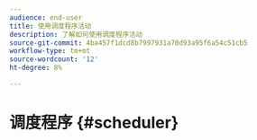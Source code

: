 ```yaml
---
audience: end-user
title: 使用调度程序活动
description: 了解如何使用调度程序活动
source-git-commit: 4ba457f1dcd8b7997931a70d93a95f6a54c51cb5
workflow-type: tm+mt
source-wordcount: '12'
ht-degree: 8%

---
```



# 调度程序 {#scheduler}
